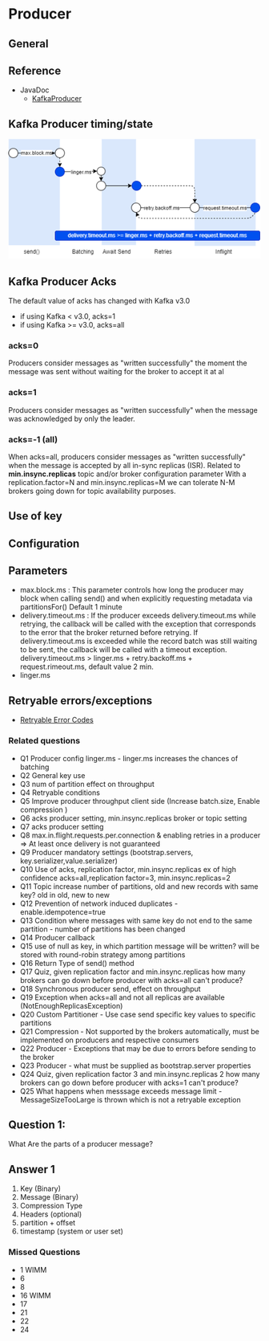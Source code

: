 # Producer

## General

## Reference
- JavaDoc
  - [KafkaProducer ](https://kafka.apache.org/35/javadoc/org/apache/kafka/clients/producer/KafkaProducer.html)
## Kafka Producer timing/state

![State](producer-images/producer-state.png)

## Kafka Producer Acks
The default value of acks has changed with Kafka v3.0
- if using Kafka < v3.0, acks=1
- if using Kafka >= v3.0, acks=all

### acks=0 
Producers consider messages as "written successfully" the moment the message was sent without waiting for the broker to accept it at al
### acks=1
Producers consider messages as "written successfully" when the message was acknowledged by only the leader.
### acks=-1 (all)
When acks=all, producers consider messages as "written successfully" when the message is accepted by all in-sync replicas (ISR).
Related to **min.insync.replicas** topic and/or broker configuration parameter
With a replication.factor=N and min.insync.replicas=M we can tolerate N-M brokers going down for topic availability purposes.
## Use of key

## Configuration

## Parameters
 
- max.block.ms : This parameter controls how long the producer may block when calling send() and when explicitly requesting metadata via partitionsFor() Default 1 minute
- delivery.timeout.ms : If the producer exceeds delivery.timeout.ms while retrying, the callback will be called with the exception that corresponds to the error that the broker returned before retrying. If delivery.timeout.ms is exceeded while the record batch was still waiting to be sent, the callback will be called with a timeout exception. delivery.timeout.ms > linger.ms + retry.backoff.ms + request.rimeout.ms, default value 2 min.
- linger.ms

## Retryable errors/exceptions

- [Retryable Error Codes](https://kafka.apache.org/protocol#protocol_error_codes)
### Related questions


- Q1 Producer config linger.ms - linger.ms increases the chances of batching
- Q2 General key use 
- Q3 num of partition effect on throughput
- Q4 Retryable conditions
- Q5 Improve producer throughput client side (Increase batch.size, Enable compression )
- Q6 acks producer setting, min.insync.replicas broker or topic setting
- Q7 acks producer setting
- Q8 max.in.flight.requests.per.connection & enabling retries in a producer =>  At least once delivery is not guaranteed
- Q9 Producer mandatory settings (bootstrap.servers, key.serializer,value.serializer)
- Q10 Use of acks, replication factor, min.insync.replicas ex of high confidence acks=all,replication factor=3, min.insync.replicas=2
- Q11 Topic increase number of partitions, old and new records with same key? old in old, new to new
- Q12 Prevention of network induced duplicates - enable.idempotence=true
- Q13 Condition where messages with same key do not end to the same partition - number of partitions has been changed
- Q14 Producer callback
- Q15 use of null as key, in which partition message will be written? will be stored with round-robin strategy among partitions
- Q16 Return Type of send() method
- Q17 Quiz, given replication factor and min.insync.replicas how many brokers can go down before producer with acks=all can't produce?
- Q18 Synchronous producer send, effect on throughput
- Q19 Exception when acks=all and not all replicas are available  (NotEnoughReplicasException)
- Q20 Custom Partitioner - Use case send specific key values to specific partitions
- Q21 Compression - Not supported by the brokers automatically, must be implemented on producers and respective consumers
- Q22 Producer - Exceptions that may be due to errors before sending to the broker
- Q23 Producer - what must be supplied as bootstrap.server properties
- Q24  Quiz, given replication factor 3  and min.insync.replicas 2 how many brokers can go down before producer with acks=1 can't produce?
- Q25 What happens when messsage exceeds message limit - MessageSizeTooLarge is thrown which is not a retryable exception

## Question  1:
What Are the parts of a producer message?


## Answer 1

1. Key (Binary)
2. Message (Binary)
3. Compression Type
4. Headers (optional)
5. partition + offset
6. timestamp (system or user set)

### Missed Questions
 - 1 WIMM
 - 6
 - 8
 - 16 WIMM
 - 17
 - 21 
 - 22
 - 24
